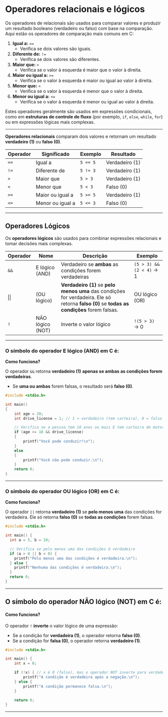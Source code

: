 # Operadores relacionais e lógicos

Os operadores de relacionais são usados para comparar valores e produzir um resultado booleano (verdadeiro ou falso) com base na comparação. Aqui estão os operadores de comparação mais comuns em C:

1. **Igual a:** `==`
   * Verifica se dois valores são iguais.
2. **Diferente de:** `!=`
   * Verifica se dois valores são diferentes.
3. **Maior que:** `>`
   * Verifica se o valor à esquerda é maior que o valor à direita.
4. **Maior ou igual a:** `>=`
   * Verifica se o valor à esquerda é maior ou igual ao valor à direita.
5. **Menor que:** `<`
   * Verifica se o valor à esquerda é menor que o valor à direita.
6. **Menor ou igual a:** `<=`
   * Verifica se o valor à esquerda é menor ou igual ao valor à direita.

Estes operadores geralmente são usados em expressões condicionais, como em **estruturas de controle de fluxo** (por exemplo, `if`, `else`, `while`, `for`) ou em expressões lógicas mais complexas.

***



**Operadores relacionais** comparam dois valores e retornam um resultado **verdadeiro (1)** ou **falso (0)**.

| Operador | Significado      | Exemplo  | Resultado      |
| -------- | ---------------- | -------- | -------------- |
| `==`     | Igual a          | `5 == 5` | Verdadeiro (1) |
| `!=`     | Diferente de     | `5 != 3` | Verdadeiro (1) |
| `>`      | Maior que        | `5 > 3`  | Verdadeiro (1) |
| `<`      | Menor que        | `5 < 3`  | Falso (0)      |
| `>=`     | Maior ou igual a | `5 >= 5` | Verdadeiro (1) |
| `<=`     | Menor ou igual a | `5 <= 3` | Falso (0)      |



***

## **Operadores Lógicos**

Os **operadores lógicos** são usados para combinar expressões relacionais e tomar decisões mais complexas.

| Operador | Nome             | Descrição                                                                                                                                   | Exemplo                  |
| -------- | ---------------- | ------------------------------------------------------------------------------------------------------------------------------------------- | ------------------------ |
| `&&`     | E lógico (AND)   | Verdadeiro se **ambas** as condições forem verdadeiras                                                                                      | `(5 > 3) && (2 < 4)` → 1 |
| \|\|     | (OU lógico)      | **Verdadeiro (1)** se **pelo menos uma** das condições for verdadeira. Ele só retorna **falso (0)** se **todas as condições** forem falsas. | OU lógico (OR)           |
| `!`      | NÃO lógico (NOT) | Inverte o valor lógico                                                                                                                      | `!(5 > 3)` → 0           |



***



### O símbolo do **operador E lógico (AND)** em C é:

**Como funciona?**

O operador `&&` retorna **verdadeiro (1)** **apenas se ambas as condições forem verdadeiras**.

* Se **uma ou ambas** forem falsas, o resultado será **falso (0)**.

```c
#include <stdio.h>

int main()
{
    int age = 20;
    int drive_license = 1; // 1 = verdadeiro (tem carteira), 0 = falso

    // Verifica se a pessoa tem 18 anos ou mais E tem carteira de motorista
    if (age >= 18 && drive_license)
    {
        printf("Você pode conduzir!\n");
    }
    else
    {
        printf("Você não pode conduzir.\n");
    }
    return 0;
}
```

***



### O símbolo do **operador OU lógico (OR)** em C é:

**Como funciona?**

O operador `||` retorna **verdadeiro (1)** se **pelo menos uma** das condições for verdadeira. Ele só retorna **falso (0)** se **todas as condições** forem falsas.

```c
#include <stdio.h>

int main() {
  int a = 5, b = 10;

  // Verifica se pelo menos uma das condições é verdadeira
  if (a > 0 || b < 0) {
    printf("Pelo menos uma das condições é verdadeira.\n");
  } else {
    printf("Nenhuma das condições é verdadeira.\n");
  }
  return 0;
}
```



***



## O símbolo do **operador NÃO lógico (NOT)** em C é:

#### &#x20;**Como funciona?**

O operador `!` **inverte** o valor lógico de uma expressão:

* Se a condição for **verdadeira (1)**, o operador retorna **falso (0)**.
* Se a condição for **falsa (0)**, o operador retorna **verdadeiro (1)**.

```c
#include <stdio.h>

int main() {
    int x = 0;

    if (!x) { // x é 0 (falso), mas o operador NOT inverte para verdadeiro
        printf("A condição é verdadeira após a negação.\n");
    } else {
        printf("A condição permanece falsa.\n");
    }

    return 0;
}
```



***

